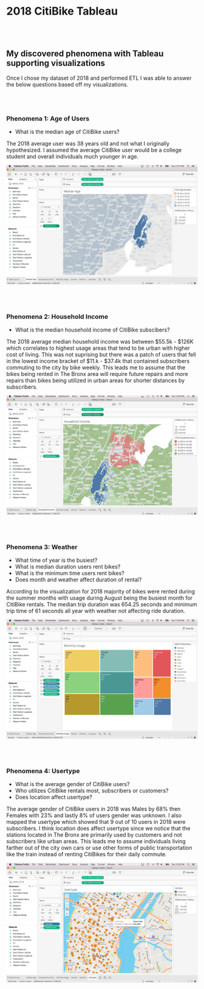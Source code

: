 # 2018 CitiBike Tableau  

<br><br>

## My discovered phenomena with Tableau supporting visualizations
Once I chose my dataset of 2018 and performed ETL I was able to answer the below questions based off my visualizations. 

<br><br>

### Phenomena 1: Age of Users
* What is the median age of CitiBike users?

The 2018 average user was 38 years old and not what I originally hypothesized. I assumed the average CitiBike user would be a college student and overall individuals much younger in age. 

<p align='center'><img src='images/MedianAge.png'></p>
<br><br>

### Phenomena 2: Household Income
* What is the median household income of CitiBike subscibers?

The 2018 average median household income was between $55.5k - $126K which correlates to highest usage areas that tend to be urban with higher cost of living. This was not suprising but there was a patch of users that fell in the lowest income bracket of $11.k - $37.4k that contained subscribers commuting to the city by bike weekly. This leads me to assume that the bikes being rented in The Bronx area will require future repairs and more repairs than bikes being utilized in urban areas for shorter distances by subscribers. 

<p align='center'><img src='images/HouseholdIncome.png'></p>
<br><br>

### Phenomena 3: Weather
* What time of year is the busiest? 
* What is median duration users rent bikes?
* What is the minimum time users rent bikes?
* Does month and weather affect duration of rental?

According to the visualization for 2018 majority of bikes were rented during the summer months with usage during August being the busiest month for CitiBike rentals. The median trip duration was 654.25 seconds and minimum trip time of 61 seconds all year with weather not affecting ride duration. 

<p align='center'><img src='images/MonthlyUsage.png'></p>
<br><br>

### Phenomena 4: Usertype
* What is the average gender of CitiBike users?
* Who utilizes CitiBike rentals most, subscribers or customers?
* Does location affect usertype?

The average gender of CitiBike users in 2018 was Males by 68% then Females with 23% and lastly 8% of users gender was unknown.
I also mapped the usertype which showed that 9 out of 10 users in 2018 were subscribers. I think location does affect usertype since we notice that the stations located in The Bronx are primarily used by customers and not subscribers like urban areas. This leads me to assume individuals living farther out of the city own cars or use other forms of public transportation like the train instead of renting CitiBikes for their daily commute.

<p align='center'><img src='images/Usertype.png'></p>

